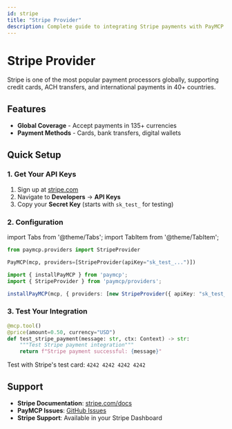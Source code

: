 ```yaml
---
id: stripe
title: "Stripe Provider"
description: Complete guide to integrating Stripe payments with PayMCP
---
```


# Stripe Provider

Stripe is one of the most popular payment processors globally, supporting credit cards, ACH transfers, and international payments in 40+ countries.

## Features

- **Global Coverage** - Accept payments in 135+ currencies
- **Payment Methods** - Cards, bank transfers, digital wallets


## Quick Setup

### 1. Get Your API Keys

1. Sign up at [stripe.com](https://stripe.com)
2. Navigate to **Developers** → **API Keys**
3. Copy your **Secret Key** (starts with `sk_test_` for testing)

### 2. Configuration

import Tabs from '@theme/Tabs';
import TabItem from '@theme/TabItem';

<Tabs>
<TabItem value="python" label="Python">

```python
from paymcp.providers import StripeProvider

PayMCP(mcp, providers=[StripeProvider(apiKey="sk_test_...")])
```

</TabItem>
<TabItem value="typescript" label="TypeScript">

```typescript
import { installPayMCP } from 'paymcp';
import { StripeProvider } from 'paymcp/providers';

installPayMCP(mcp, { providers: [new StripeProvider({ apiKey: "sk_test_..." })] });
```

</TabItem>
</Tabs>



### 3. Test Your Integration

```python
@mcp.tool()
@price(amount=0.50, currency="USD")
def test_stripe_payment(message: str, ctx: Context) -> str:
    """Test Stripe payment integration"""
    return f"Stripe payment successful: {message}"
```

Test with Stripe's test card: `4242 4242 4242 4242`


## Support

- **Stripe Documentation**: [stripe.com/docs](https://stripe.com/docs)
- **PayMCP Issues**: [GitHub Issues](https://github.com/PayMCP/paymcp/issues)
- **Stripe Support**: Available in your Stripe Dashboard
